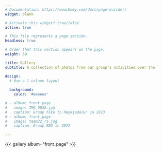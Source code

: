 ```yaml
---
# Documentation: https://wowchemy.com/docs/page-builder/
widget: blank

# Activate this widget? true/false
active: true

# This file represents a page section.
headless: true

# Order that this section appears on the page.
weight: 50

title: Gallery
subtitle: A collection of photos from our group's activities over the last few years.

design:
  # Use a 1-column layout
  
  background:
    color: '#eeeeee'

# - album: front_page
#   image: IMG_0038.jpg
#   caption: Group hike to Reykjadalur in 2023
# - album: front_page
#   image: team22_rs.jpg
#   caption: Group BBQ in 2022
  
---
```


<!-- {{< gallery album="group_trip" >}} -->
{{< gallery album="front_page" >}}